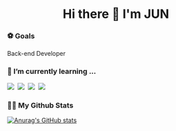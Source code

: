 <h1 align="center">Hi there 👋 I'm JUN</h1>

<!-- <img src="https://capsule-render.vercel.app/api?type=slice&color=auto&height=100&section=header&text=Hi%20there%20👋%20I'm%20JUN&fontSize=30"/> -->

<h3 >⚽ Goals </h3>
<p>
  Back-end Developer
</p>

<h3>🌱 I’m currently learning ... </h3>
<p>
  <img src="https://img.shields.io/badge/Java-007396?style=plastic&logo=Java&logoColor=white"/>&nbsp
  <img src="https://img.shields.io/badge/Spring-green?style=plastic&logo=spring&logoColor=white"/>&nbsp
  <img src="https://img.shields.io/badge/-MySQL-blue?style=plastic&logo=mysql&logoColor=white"/>&nbsp
  <img src="https://img.shields.io/badge/-Git-black?style=plastic&logo=git&logoColor=white"/>
</p>

<h3>👩‍💻 My Github Stats</h3>

[![Anurag's GitHub stats](https://github-readme-stats.vercel.app/api?username=lee-jun-97&count_private=true&show_icons=true&theme=vue)](https://github.com/anuraghazra/github-readme-stats)



<!-- <img src="https://capsule-render.vercel.app/api?type=slice&section=footer&height=100"/> -->
<!--
**lee-jun-97/lee-jun-97** is a ✨ _special_ ✨ repository because its `README.md` (this file) appears on your GitHub profile.

Here are some ideas to get you started:

- 🔭 I’m currently working on ...
- 🌱 I’m currently learning ...
- 👯 I’m looking to collaborate on ...
- 🤔 I’m looking for help with ...
- 💬 Ask me about ...
- 📫 How to reach me: ...
- 😄 Pronouns: ...
- ⚡ Fun fact: ...
-->
